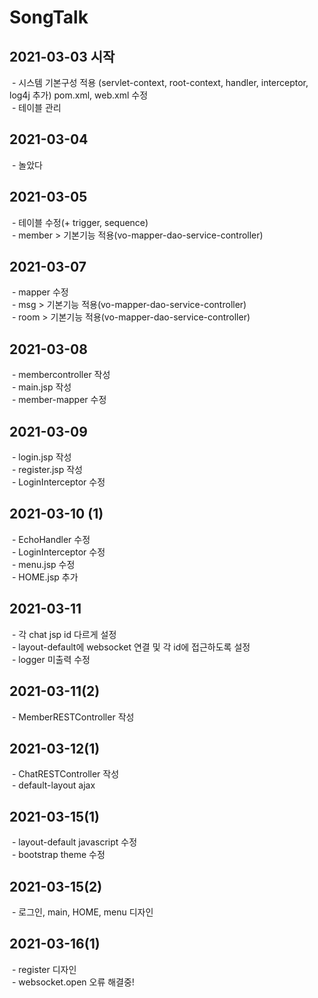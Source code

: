 # SongTalk
<h2>2021-03-03 시작</h2>
   <div>&nbsp;- 시스템 기본구성 적용 (servlet-context, root-context, handler, interceptor, log4j 추가)
            pom.xml, web.xml 수정</div>
   <div>&nbsp;- 테이블 관리</div>

<h2>2021-03-04</h2>
   <div>&nbsp;- 놀았다</div>
   
<h2>2021-03-05</h2>
  <div> &nbsp;- 테이블 수정(+ trigger, sequence)</div>
  <div> &nbsp;- member > 기본기능 적용(vo-mapper-dao-service-controller)</div>
   
<h2>2021-03-07</h2>
  <div> &nbsp;- mapper 수정</div>
  <div> &nbsp;- msg > 기본기능 적용(vo-mapper-dao-service-controller)</div>
  <div> &nbsp;- room > 기본기능 적용(vo-mapper-dao-service-controller)</div>

<h2>2021-03-08</h2>
  <div> &nbsp;- membercontroller 작성</div>
  <div> &nbsp;- main.jsp 작성</div>
  <div> &nbsp;- member-mapper 수정</div>
   
<h2>2021-03-09</h2>
  <div> &nbsp;- login.jsp 작성</div>
  <div> &nbsp;- register.jsp 작성</div>
  <div> &nbsp;- LoginInterceptor 수정</div>
   
<h2>2021-03-10 (1)</h2>
  <div>  &nbsp;- EchoHandler 수정 </div>
  <div>  &nbsp;- LoginInterceptor 수정 </div>
  <div>  &nbsp;- menu.jsp 수정 </div>
  <div>  &nbsp;- HOME.jsp 추가</div>

<h2>2021-03-11</h2>
  <div> &nbsp;- 각 chat jsp id 다르게 설정</div>
  <div> &nbsp;- layout-default에 websocket 연결 및 각 id에 접근하도록 설정</div>
  <div> &nbsp;- logger 미출력 수정</div>
   
<h2>2021-03-11(2)</h2>
  <div> &nbsp;- MemberRESTController 작성</div>
   
<h2>2021-03-12(1)</h2>
  <div> &nbsp;- ChatRESTController 작성</div>
  <div> &nbsp;- default-layout ajax </div>
   
<h2>2021-03-15(1)</h2>
  <div> &nbsp;- layout-default javascript 수정</div>
  <div> &nbsp;- bootstrap theme 수정</div>
   
<h2>2021-03-15(2)</h2>
  <div> &nbsp;- 로그인, main, HOME, menu 디자인 </div>
  
<h2>2021-03-16(1)</h2>
  <div> &nbsp;- register 디자인 </div>
  <div> &nbsp;- websocket.open 오류 해결중!</
